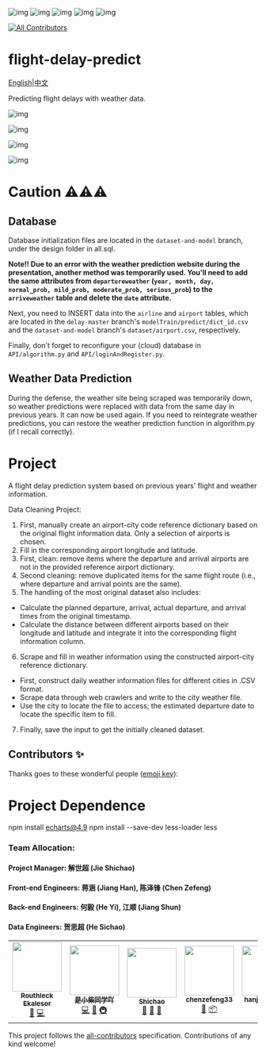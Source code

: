 ![img](https://img.shields.io/apm/l/vim-mode)       ![img](https://img.shields.io/github/contributors/Routhleck/flight-delay-predict)     ![img](https://img.shields.io/github/stars/Routhleck/flight-delay-predict?style=social)    ![img](https://img.shields.io/github/forks/Routhleck/flight-delay-predict?style=social)  ![img](https://img.shields.io/github/watchers/Routhleck/flight-delay-predict?style=social) 
<!-- ALL-CONTRIBUTORS-BADGE:START - Do not remove or modify this section -->
[![All Contributors](https://img.shields.io/badge/all_contributors-6-orange.svg?style=flat-square)](#contributors-)
<!-- ALL-CONTRIBUTORS-BADGE:END -->

# flight-delay-predict
[English](README.md)|[中文](README_CN.md)

Predicting flight delays with weather data.

![img](https://raw.githubusercontent.com/Routhleck/flight-delay-predict/delay-master/img/图片1.png)

![img](https://raw.githubusercontent.com/Routhleck/flight-delay-predict/delay-master/img/图片2.png)

![img](https://raw.githubusercontent.com/Routhleck/flight-delay-predict/delay-master/img/图片3.png)

![img](https://raw.githubusercontent.com/Routhleck/flight-delay-predict/delay-master/img/图片4.png)

# Caution ⚠⚠⚠

## Database

Database initialization files are located in the `dataset-and-model` branch, under the design folder in all.sql.

**Note!! Due to an error with the weather prediction website during the presentation, another method was temporarily used. You'll need to add the same attributes from `departureweather` (`year, month, day, normal_prob, mild_prob, moderate_prob, serious_prob`) to the `arriveweather` table and delete the `date` attribute.**

Next, you need to INSERT data into the `airline` and `airport` tables, which are located in the `delay-master` branch's `modelTrain/predict/dict_id.csv` and the `dataset-and-model` branch's `dataset/airport.csv`, respectively.

Finally, don't forget to reconfigure your (cloud) database in `API/algorithm.py` and `API/loginAndRegister.py`.

## Weather Data Prediction

During the defense, the weather site being scraped was temporarily down, so weather predictions were replaced with data from the same day in previous years. It can now be used again. If you need to reintegrate weather predictions, you can restore the weather prediction function in algorithm.py (if I recall correctly).

<!-- ALL-CONTRIBUTORS-LIST: START - Do not remove or modify this section -->
<!-- ALL-CONTRIBUTORS-LIST:END -->
# Project
A flight delay prediction system based on previous years' flight and weather information.

Data Cleaning Project:

1. First, manually create an airport-city code reference dictionary based on the original flight information data. Only a selection of airports is chosen.
2. Fill in the corresponding airport longitude and latitude.
3. First, clean: remove items where the departure and arrival airports are not in the provided reference airport dictionary.
4. Second cleaning: remove duplicated items for the same flight route (i.e., where departure and arrival points are the same).
5. The handling of the most original dataset also includes:
  - Calculate the planned departure, arrival, actual departure, and arrival times from the original timestamp.
  - Calculate the distance between different airports based on their longitude and latitude and integrate it into the corresponding flight information column.
6. Scrape and fill in weather information using the constructed airport-city reference dictionary.
  - First, construct daily weather information files for different cities in .CSV format.
  - Scrape data through web crawlers and write to the city weather file.
  - Use the city to locate the file to access; the estimated departure date to locate the specific item to fill.
7. Finally, save the input to get the initially cleaned dataset.

## Contributors ✨

Thanks goes to these wonderful people ([emoji key](https://allcontributors.org/docs/en/emoji-key)):

# Project Dependence
npm install echarts@4.9
npm install --save-dev less-loader less

### Team Allocation:

  #### Project Manager: 解世超 (Jie Shichao)
  
  #### Front-end Engineers: 蒋涵 (Jiang Han), 陈泽锋 (Chen Zefeng)
  
  #### Back-end Engineers: 何毅 (He Yi), 江顺 (Jiang Shun)
  
  #### Data Engineers: 贺思超 (He Sichao)

<!-- ALL-CONTRIBUTORS-LIST:START - Do not remove or modify this section -->
<!-- prettier-ignore-start -->
<!-- markdownlint-disable -->
<table>
  <tr>
    <td align="center"><a href="https://github.com/Routhleck"><img src="https://avatars.githubusercontent.com/u/88108241?v=4?s=100" width="100px;" alt=""/><br /><sub><b>Routhleck Ekalesor</b></sub></a><br /><a href="#data-Routhleck" title="Data">🔣</a> <a href="https://github.com/Routhleck/flight-delay-predict/commits?author=Routhleck" title="Code">💻</a></td>
    <td align="center"><a href="https://github.com/heyi755"><img src="https://avatars.githubusercontent.com/u/85550446?v=4?s=100" width="100px;" alt=""/><br /><sub><b>是小柴同学吖</b></sub></a><br /><a href="https://github.com/Routhleck/flight-delay-predict/commits?author=heyi755" title="Code">💻</a> <a href="https://github.com/Routhleck/flight-delay-predict/issues?q=author%3Aheyi755" title="Bug reports">🐛</a> <a href="#infra-heyi755" title="Infrastructure (Hosting, Build-Tools, etc)">🚇</a></td>
    <td align="center"><a href="https://github.com/Shigakki"><img src="https://avatars.githubusercontent.com/u/92007182?v=4?s=100" width="100px;" alt=""/><br /><sub><b>Shichao</b></sub></a><br /><a href="https://github.com/Routhleck/flight-delay-predict/commits?author=Shigakki" title="Documentation">📖</a> <a href="#ideas-Shigakki" title="Ideas, Planning, & Feedback">🤔</a> <a href="#projectManagement-Shigakki" title="Project Management">📆</a></td>
    <td align="center"><a href="https://github.com/chenzefeng33"><img src="https://avatars.githubusercontent.com/u/87693985?v=4?s=100" width="100px;" alt=""/><br /><sub><b>chenzefeng33</b></sub></a><br /><a href="#design-chenzefeng33" title="Design">🎨</a> <a href="#platform-chenzefeng33" title="Packaging/porting to new platform">📦</a></td>
    <td align="center"><a href="https://github.com/hanjiang1073"><img src="https://avatars.githubusercontent.com/u/95728193?v=4?s=100" width="100px;" alt=""/><br /><sub><b>hanjiang1073</b></sub></a><br /><a href="#design-hanjiang1073" title="Design">🎨</a> <a href="#platform-hanjiang1073" title="Packaging/porting to new platform">📦</a></td>
    <td align="center"><a href="https://github.com/1avish"><img src="https://avatars.githubusercontent.com/u/103949635?v=4?s=100" width="100px;" alt=""/><br /><sub><b>1avish</b></sub></a><br /><a href="https://github.com/Routhleck/flight-delay-predict/commits?author=1avish" title="Code">💻</a></td>
  </tr>
</table>

<!-- markdownlint-restore -->
<!-- prettier-ignore-end -->

<!-- ALL-CONTRIBUTORS-LIST:END -->

This project follows the [all-contributors](https://github.com/all-contributors/all-contributors) specification. Contributions of any kind welcome!

